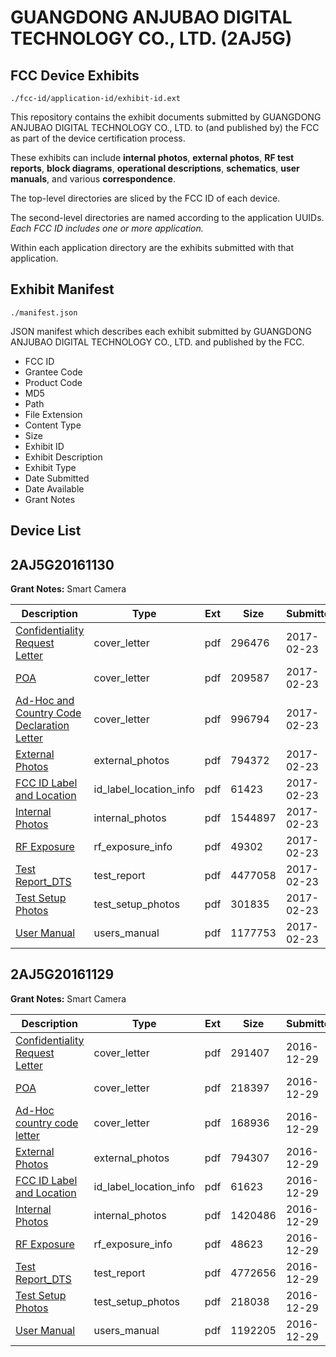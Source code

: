 # GUANGDONG ANJUBAO DIGITAL TECHNOLOGY CO., LTD. (2AJ5G)
## FCC Device Exhibits

```
./fcc-id/application-id/exhibit-id.ext
```

This repository contains the exhibit documents submitted by GUANGDONG ANJUBAO DIGITAL TECHNOLOGY CO., LTD. to (and published by) the FCC as part of the device certification process.

These exhibits can include **internal photos**, **external photos**, **RF test reports**, **block diagrams**, **operational descriptions**, **schematics**, **user manuals**, and various **correspondence**.

The top-level directories are sliced by the FCC ID of each device.

The second-level directories are named according to the application UUIDs. *Each FCC ID includes one or more application.*

Within each application directory are the exhibits submitted with that application. 

## Exhibit Manifest

```
./manifest.json
```

JSON manifest which describes each exhibit submitted by GUANGDONG ANJUBAO DIGITAL TECHNOLOGY CO., LTD. and published by the FCC.

- FCC ID
- Grantee Code
- Product Code
- MD5
- Path
- File Extension
- Content Type
- Size
- Exhibit ID
- Exhibit Description
- Exhibit Type
- Date Submitted
- Date Available
- Grant Notes

## Device List
## 2AJ5G20161130
**Grant Notes:** Smart Camera

| Description | Type | Ext | Size | Submitted | Available |
| ----------- | ---- | --- | ---- | --------- | --------- |
| [Confidentiality Request Letter](2AJ5G20161130/462521134b5b3debfa4bf26fae8614e8/3292960.pdf) | cover_letter | pdf | 296476 | 2017-02-23 | 2017-02-23 |
| [POA](2AJ5G20161130/462521134b5b3debfa4bf26fae8614e8/3292961.pdf) | cover_letter | pdf | 209587 | 2017-02-23 | 2017-02-23 |
| [Ad-Hoc and Country Code Declaration Letter](2AJ5G20161130/462521134b5b3debfa4bf26fae8614e8/3292962.pdf) | cover_letter | pdf | 996794 | 2017-02-23 | 2017-02-23 |
| [External Photos](2AJ5G20161130/462521134b5b3debfa4bf26fae8614e8/3292963.pdf) | external_photos | pdf | 794372 | 2017-02-23 | 2017-02-23 |
| [FCC ID Label and Location](2AJ5G20161130/462521134b5b3debfa4bf26fae8614e8/3292965.pdf) | id_label_location_info | pdf | 61423 | 2017-02-23 | 2017-02-23 |
| [Internal Photos](2AJ5G20161130/462521134b5b3debfa4bf26fae8614e8/3292964.pdf) | internal_photos | pdf | 1544897 | 2017-02-23 | 2017-02-23 |
| [RF Exposure](2AJ5G20161130/462521134b5b3debfa4bf26fae8614e8/3292968.pdf) | rf_exposure_info | pdf | 49302 | 2017-02-23 | 2017-02-23 |
| [Test Report_DTS](2AJ5G20161130/462521134b5b3debfa4bf26fae8614e8/3292967.pdf) | test_report | pdf | 4477058 | 2017-02-23 | 2017-02-23 |
| [Test Setup Photos](2AJ5G20161130/462521134b5b3debfa4bf26fae8614e8/3292966.pdf) | test_setup_photos | pdf | 301835 | 2017-02-23 | 2017-02-23 |
| [User Manual](2AJ5G20161130/462521134b5b3debfa4bf26fae8614e8/3292969.pdf) | users_manual | pdf | 1177753 | 2017-02-23 | 2017-02-23 |
## 2AJ5G20161129
**Grant Notes:** Smart Camera

| Description | Type | Ext | Size | Submitted | Available |
| ----------- | ---- | --- | ---- | --------- | --------- |
| [Confidentiality Request Letter](2AJ5G20161129/4d00bd77b8e54ca903b1c6be08267107/3242584.pdf) | cover_letter | pdf | 291407 | 2016-12-29 | 2016-12-29 |
| [POA](2AJ5G20161129/4d00bd77b8e54ca903b1c6be08267107/3242585.pdf) | cover_letter | pdf | 218397 | 2016-12-29 | 2016-12-29 |
| [Ad-Hoc country code letter](2AJ5G20161129/4d00bd77b8e54ca903b1c6be08267107/3242586.pdf) | cover_letter | pdf | 168936 | 2016-12-29 | 2016-12-29 |
| [External Photos](2AJ5G20161129/4d00bd77b8e54ca903b1c6be08267107/3242587.pdf) | external_photos | pdf | 794307 | 2016-12-29 | 2016-12-29 |
| [FCC ID Label and Location](2AJ5G20161129/4d00bd77b8e54ca903b1c6be08267107/3242589.pdf) | id_label_location_info | pdf | 61623 | 2016-12-29 | 2016-12-29 |
| [Internal Photos](2AJ5G20161129/4d00bd77b8e54ca903b1c6be08267107/3242588.pdf) | internal_photos | pdf | 1420486 | 2016-12-29 | 2016-12-29 |
| [RF Exposure](2AJ5G20161129/4d00bd77b8e54ca903b1c6be08267107/3242592.pdf) | rf_exposure_info | pdf | 48623 | 2016-12-29 | 2016-12-29 |
| [Test Report_DTS](2AJ5G20161129/4d00bd77b8e54ca903b1c6be08267107/3242591.pdf) | test_report | pdf | 4772656 | 2016-12-29 | 2016-12-29 |
| [Test Setup Photos](2AJ5G20161129/4d00bd77b8e54ca903b1c6be08267107/3242590.pdf) | test_setup_photos | pdf | 218038 | 2016-12-29 | 2016-12-29 |
| [User Manual](2AJ5G20161129/4d00bd77b8e54ca903b1c6be08267107/3242593.pdf) | users_manual | pdf | 1192205 | 2016-12-29 | 2016-12-29 |
